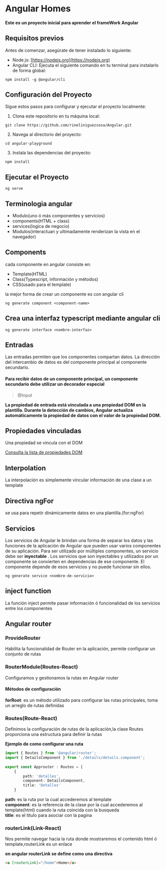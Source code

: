 # Angular Homes

#### Este es un proyecto inicial para aprender el frameWork Angular

## Requisitos previos

Antes de comenzar, asegúrate de tener instalado lo siguiente:

- Node.js: [https://nodejs.org](https://nodejs.org)
- Angular CLI: Ejecuta el siguiente comando en tu terminal para instalarlo de forma global:

```shell
npm install -g @angular/cli
```

## Configuración del Proyecto

Sigue estos pasos para configurar y ejecutar el proyecto localmente:

1. Clona este repositorio en tu máquina local:

```shell
git clone https://github.com/rineliniguezsosa/Angular.git
```

2. Navega al directorio del proyecto:

```shell
cd angular-playground
```

3. Instala las dependencias del proyecto:

```shell
npm install
```

## Ejecutar el Proyecto

```shell
ng serve
```

## Terminologia angular

- Modulo(uno ó más componentes y servicios)
- components(HTML + class)
- services(logica de negocio)
- Modulos(interactuan y ultimadamente renderizan la vista en el navegador)

## Components

cada componente en angular consiste en:

- Template(HTML)
- Class(Typescript, información y métodos)
- CSS(usado para el template)

la mejor forma de crear un componente es con angular cli

```shell
ng generate component <component-name>
```

## Crea una interfaz typescript mediante angular cli

```shell
ng generate interface <nombre-interfaz>
```

## Entradas

Las entradas permiten que los componentes compartan datos. La dirección del intercambio de datos es del componente principal al componente secundario.

#### Para recibir datos de un componente principal, un componente secundario debe utilizar un decorador especial 

>@Input

**La propiedad de entrada está vinculada a una propiedad DOM en la plantilla. Durante la detección de cambios, Angular actualiza automáticamente la propiedad de datos con el valor de la propiedad DOM.**

## Propiedades vinculadas

Una propiedad se vincula con el DOM

[Consulta la lista de propiedades DOM](https://developer.mozilla.org/en-US/docs/Web/API/Document_Object_Model)

## Interpolation

La interpolación es simplemente vincular información de una clase a un template

## Directiva ngFor

se usa para repetir dinámicamente datos en una plantilla.(for:ngFor)

## Servicios

Los servicios de Angular le brindan una forma de separar los datos y las funciones de la aplicación de Angular que pueden usar varios componentes de su aplicación. Para ser utilizado por múltiples componentes, un servicio debe ser **inyectable** . Los servicios que son inyectables y utilizados por un componente se convierten en dependencias de ese componente. El componente depende de esos servicios y no puede funcionar sin ellos.

```shell
ng generate service <nombre-de-servicio>
```

## inject function

La función inject permite pasar información ó funcionalidad de los servicios entre los componentes

## Angular router

### ProvideRouter 

Habilita la funcionalidad de Router en la aplicación, permite configurar un conjunto de rutas

### RouterModule(Routes-React)

Configuramos y gestionamos la rutas en Angular router

#### Métodos de configuración

**forRoot**: es un método utilizado para configurar las rutas principales, toma un arreglo de rutas definidas

### Routes(Route-React)

Definimos la configuración de rutas de la aplicación,la clase Routes proporciona una estructura para definir la rutas

**Ejemplo de como configurar una ruta**
```typescript
import { Routes } from '@angular/router';
import { DetailsComponent } from './details/details.component';
 
export const Approuter : Routes = [
    {
        path: 'detalles',
        component: DetailsComponent,
        title: 'Detalles'
    }

```
**path**: es la ruta por la cual accederemos al template<br>
**component**: es la referencia de la clase por la cual accederemos al template(html) cuando la ruta coincida con la busqueda<br>
**title**: es el titulo para asociar con la pagina
### routerLink(Link-React)

Nos permite navegar hacia la ruta donde mostraremos el contenido html ó template,routerLink es un enlace

**en angular routerLink se define como una directiva**

```html
<a [routerLink]="/home">Home</a>
```